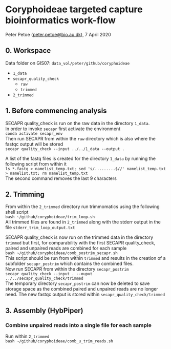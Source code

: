 # Coryphoideae targeted capture bioinformatics work-flow
Peter Petoe (peter.petoe@bio.au.dk), 7 April 2020

## 0. Workspace
Data folder on GIS07: `data_vol/peter/github/coryphoideae`
- `1_data`
- `secapr_quality_check`
    - `raw`
    - `trimmed`
- `2_trimmed`

## 1. Before commencing analysis
SECAPR quality_check is run on the raw data in the directory `1_data`.  
In order to invoke `secapr` first activate the environment   
`conda activate secapr_env`  
Then run SECAPR from within the `raw` directory which is also where the fastqc output will be stored  
`secapr quality_check --input ../../1_data --output .`   

A list of the fastq files is created for the directory `1_data` by running the following script from within it  
`ls *.fastq > namelist_temp.txt; sed 's/.........$//' namelist_temp.txt > namelist.txt; rm namelist_temp.txt`  
The second command removes the last 9 characters
 
## 2. Trimming
From within the `2_trimmed` directory run trimmomatics using the following shell script  
`bash ~/github/coryphoideae/trim_loop.sh`  
All trimmed files are found in `2_trimmed` along with the stderr output in the file `stderr_trim_loop_output.txt`  

SECAPR quality_check is now run on the trimmed data in the directory `trimmed` but first, for comparability with the first SECAPR quality_check, paired and unpaired reads are combined for each sample   
`bash ~/github/coryphoideae/comb_postrim_secapr.sh`   
This script should be run from within `trimmed` and results in the creation of a subfolder `secapr_postrim` which contains the combined files.   
Now run SECAPR from within the directory `secapr_postrim`  
`secapr quality_check --input . --ouput ../../secapr_quality_check/trimmed`  
The temporary directory `secapr_postrim` can now be deleted to save storage space as the combined paired and unpaired reads are no longer need. The new fastqc output is stored within `secapr_quality_check/trimmed`  
 
## 3. Assembly (HybPiper)
### Combine unpaired reads into a single file for each sample
Run within `2_trimmed`   
`bash ~/github/coryphoideae/comb_u_trim_reads.sh`   

 
